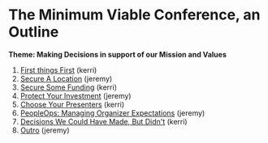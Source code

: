 # The Minimum Viable Conference, an Outline
__Theme: Making Decisions in support of our Mission and Values__

1. [First things First](first-things-first.md) (kerri)
1. [Secure A Location](secure-a-location.md) (jeremy)
1. [Secure Some Funding](secure-some-funding.md) (kerri)
1. [Protect Your Investment](protect-your-investment.md) (jeremy)
1. [Choose Your Presenters](choose-your-presenters.md) (kerri)
1. [PeopleOps: Managing Organizer Expectations](peopleops.md) (jeremy)
1. [Decisions We Could Have Made, But Didn't](decisions-we-could-have-made-but-didnt.md) (kerri)
1. [Outro](outro.md) (jeremy)
